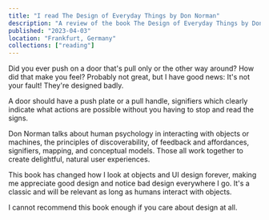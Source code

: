 ```yaml
---
title: "I read The Design of Everyday Things by Don Norman"
description: "A review of the book The Design of Everyday Things by Don Norman"
published: "2023-04-03"
location: "Frankfurt, Germany"
collections: ["reading"]
---
```


Did you ever push on a door that's pull only or the other way around?
How did that make you feel?
Probably not great, but I have good news: It's not your fault! 
They're designed badly.

<!-- more -->

A door should have a push plate or a pull handle, signifiers which clearly
indicate what actions are possible without you having to stop and read the signs.

Don Norman talks about human psychology in interacting with objects or machines, the principles of discoverability, of feedback and affordances, signifiers, mapping, and conceptual models.
Those all work together to create delightful, natural user experiences.

This book has changed how I look at objects and UI design forever, making me appreciate good design and notice bad design everywhere I go.
It's a classic and will be relevant as long as humans interact with objects.

I cannot recommend this book enough if you care about design at all.

